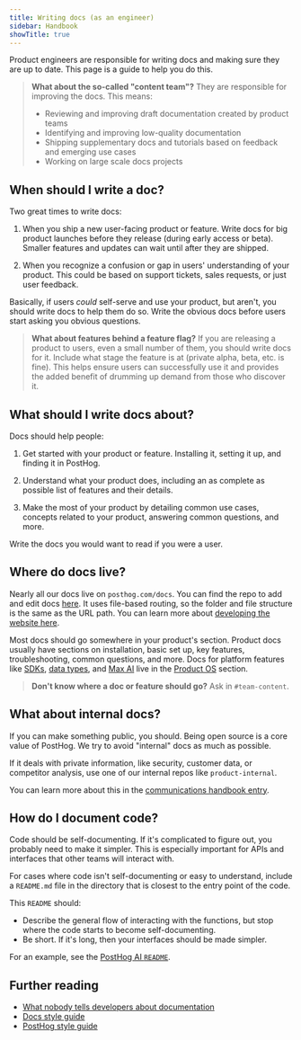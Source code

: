 ```yaml
---
title: Writing docs (as an engineer)
sidebar: Handbook
showTitle: true
---
```


Product engineers are responsible for writing docs and making sure they are up to date. This page is a guide to help you do this. 

> **What about the so-called "content team"?** They are responsible for improving the docs. This means:
>
> - Reviewing and improving draft documentation created by product teams
> - Identifying and improving low-quality documentation
> - Shipping supplementary docs and tutorials based on feedback and emerging use cases
> - Working on large scale docs projects

## When should I write a doc?

Two great times to write docs:

1. When you ship a new user-facing product or feature. Write docs for big product launches before they release (during early access or beta). Smaller features and updates can wait until after they are shipped.

2. When you recognize a confusion or gap in users' understanding of your product. This could be based on support tickets, sales requests, or just user feedback.

Basically, if users *could* self-serve and use your product, but aren't, you should write docs to help them do so. Write the obvious docs before users start asking you obvious questions.

> **What about features behind a feature flag?** If you are releasing a product to users, even a small number of them, you should write docs for it. Include what stage the feature is at (private alpha, beta, etc. is fine). This helps ensure users can successfully use it and provides the added benefit of drumming up demand from those who discover it.

## What should I write docs about?

Docs should help people:

1. Get started with your product or feature. Installing it, setting it up, and finding it in PostHog.

2. Understand what your product does, including an as complete as possible list of features and their details.

3. Make the most of your product by detailing common use cases, concepts related to your product, answering common questions, and more.

Write the docs you would want to read if you were a user. 

## Where do docs live?

Nearly all our docs live on `posthog.com/docs`. You can find the repo to add and edit docs [here](https://github.com/PostHog/posthog.com/tree/master/contents/docs). It uses file-based routing, so the folder and file structure is the same as the URL path. You can learn more about [developing the website here](/handbook/engineering/posthog-com/developing-the-website).

Most docs should go somewhere in your product's section. Product docs usually have sections on installation, basic set up, key features, troubleshooting, common questions, and more. Docs for platform features like [SDKs](/docs/libraries), [data types](/docs/new-to-posthog/understand-posthog), and [Max AI](/docs/max-ai) live in the [Product OS](/docs) section.

> **Don't know where a doc or feature should go?** Ask in <PrivateLink url="https://app.slack.com/client/TSS5W8YQZ/C01FHN8DNN6">`#team-content`</PrivateLink>.

## What about internal docs?

If you can make something public, you should. Being open source is a core value of PostHog. We try to avoid "internal" docs as much as possible. 

If it deals with private information, like security, customer data, or competitor analysis, use one of our internal repos like <PrivateLink url="https://github.com/PostHog/product-internal">`product-internal`</PrivateLink>. 

You can learn more about this in the [communications handbook entry](/handbook/company/communication).

## How do I document code?

Code should be self-documenting. If it's complicated to figure out, you probably need to make it simpler. This is especially important for APIs and interfaces that other teams will interact with.

For cases where code isn't self-documenting or easy to understand, include a `README.md` file in the directory that is closest to the entry point of the code. 

This `README` should:
- Describe the general flow of interacting with the functions, but stop where the code starts to become self-documenting.
- Be short. If it's long, then your interfaces should be made simpler.

For an example, see the [PostHog AI `README`](https://github.com/PostHog/posthog/blob/master/ee/hogai/README.md).

## Further reading

- [What nobody tells developers about documentation](/newsletter/what-nobody-tells-devs-about-docs)
- [Docs style guide](/handbook/content-and-docs/docs-style-guide)
- [PostHog style guide](/handbook/content-and-docs/posthog-style-guide)